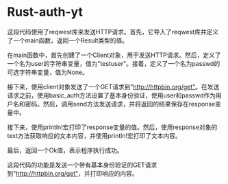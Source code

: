 # Rust-auth-yt

这段代码使用了reqwest库来发送HTTP请求。首先，它导入了reqwest库并定义了一个main函数，返回一个Result类型的值。

在main函数中，首先创建了一个Client对象，用于发送HTTP请求。然后，定义了一个名为user的字符串变量，值为"testuser"。接着，定义了一个名为passwd的可选字符串变量，值为None。

接下来，使用client对象发送了一个GET请求到"<http://httpbin.org/get">。在发送请求之前，使用basic_auth方法设置了基本身份验证，使用user和passwd作为用户名和密码。然后，调用send方法发送请求，并将返回的结果保存在response变量中。

接下来，使用println!宏打印了response变量的值。然后，使用response对象的text方法获取响应的文本内容，并使用println!宏打印了文本内容。

最后，返回一个Ok值，表示程序执行成功。

这段代码的功能是发送一个带有基本身份验证的GET请求到"<http://httpbin.org/get">，并打印响应的内容。
